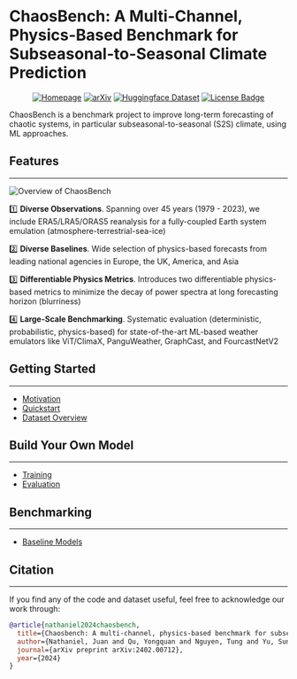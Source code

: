 # ChaosBench: A Multi-Channel, Physics-Based Benchmark for Subseasonal-to-Seasonal Climate Prediction


<div align="center">
<a href="https://leap-stc.github.io/ChaosBench"><img src="https://img.shields.io/badge/View-Documentation-blue?style=for-the-badge)" alt="Homepage"/></a>
  <a href="https://arxiv.org/abs/2402.00712"><img src="https://img.shields.io/badge/ArXiV-2402.00712-b31b1b.svg" alt="arXiv"/></a>
<a href="https://huggingface.co/datasets/LEAP/ChaosBench"><img src="https://img.shields.io/badge/Dataset-HuggingFace-ffd21e" alt="Huggingface Dataset"/></a>
<a href="https://github.com/leap-stc/ChaosBench/blob/main/LICENSE"><img src="https://img.shields.io/badge/License-GNU%20GPL-green" alt="License Badge"/></a>
</div>

ChaosBench is a benchmark project to improve long-term forecasting of chaotic systems, in particular subseasonal-to-seasonal (S2S) climate, using ML approaches.


## Features
---

![Overview of ChaosBench](docs/scheme/chaosbench_scheme-scheme.jpg)

1️⃣ __Diverse Observations__. Spanning over 45 years (1979 - 2023), we include ERA5/LRA5/ORAS5 reanalysis for a fully-coupled Earth system emulation (atmosphere-terrestrial-sea-ice)

2️⃣ __Diverse Baselines__. Wide selection of physics-based forecasts from leading national agencies in Europe, the UK, America, and Asia

3️⃣ __Differentiable Physics Metrics__. Introduces two differentiable physics-based metrics to minimize the decay of power spectra at long forecasting horizon (blurriness)

4️⃣ __Large-Scale Benchmarking__. Systematic evaluation (deterministic, probabilistic, physics-based) for state-of-the-art ML-based weather emulators like ViT/ClimaX, PanguWeather, GraphCast, and FourcastNetV2

## Getting Started
---
- [Motivation](https://leap-stc.github.io/ChaosBench/motivation.html)
- [Quickstart](https://leap-stc.github.io/ChaosBench/quickstart.html)
- [Dataset Overview](https://leap-stc.github.io/ChaosBench/dataset.html)


## Build Your Own Model
---
- [Training](https://leap-stc.github.io/ChaosBench/training.html)
- [Evaluation](https://leap-stc.github.io/ChaosBench/evaluation.html)

## Benchmarking
---
- [Baseline Models](https://leap-stc.github.io/ChaosBench/baseline.html)

## Citation
---
If you find any of the code and dataset useful, feel free to acknowledge our work through:

```bibtex
@article{nathaniel2024chaosbench,
  title={Chaosbench: A multi-channel, physics-based benchmark for subseasonal-to-seasonal climate prediction},
  author={Nathaniel, Juan and Qu, Yongquan and Nguyen, Tung and Yu, Sungduk and Busecke, Julius and Grover, Aditya and Gentine, Pierre},
  journal={arXiv preprint arXiv:2402.00712},
  year={2024}
}

